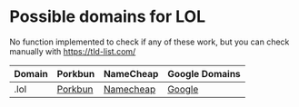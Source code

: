 # Possible domains for LOL

No function implemented to check if any of these work, but you can check manually with https://tld-list.com/

| Domain | Porkbun | NameCheap | Google Domains |
|---|---|---|---|
| .lol | [Porkbun](https://porkbun.com/checkout/search?prb=e814663da1&tlds=&idnLanguage=&search=search&q=.lol) | [Namecheap](https://www.namecheap.com/domains/registration/results/?domain=.lol) | [Google](https://domains.google.com/registrar/search?searchTerm=.lol) |
